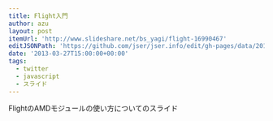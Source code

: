 ```yaml
---
title: Flight入門
author: azu
layout: post
itemUrl: 'http://www.slideshare.net/bs_yagi/flight-16990467'
editJSONPath: 'https://github.com/jser/jser.info/edit/gh-pages/data/2013/03/index.json'
date: '2013-03-27T15:00:00+00:00'
tags:
  - twitter
  - javascript
  - スライド
---
```

FlightのAMDモジュールの使い方についてのスライド
